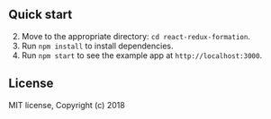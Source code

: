 ## Quick start
2. Move to the appropriate directory: `cd react-redux-formation`.<br />
3. Run `npm install` to install dependencies.<br />
4. Run `npm start` to see the example app at `http://localhost:3000`.

## License

MIT license, Copyright (c) 2018
